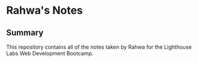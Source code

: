 # Rahwa's Notes

## Summary
This repository contains all of the notes taken by Rahwa for the Lighthouse Labs Web Development Bootcamp.